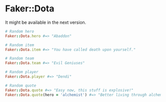 # Faker::Dota

It might be available in the next version.

```ruby
# Random hero
Faker::Dota.hero #=> "Abaddon"

# Random item
Faker::Dota.item #=> "You have called death upon yourself."

# Random team
Faker::Dota.team #=> "Evil Geniuses"

# Random player
Faker::Dota.player #=> "Dendi"

# Random quote
Faker::Dota.quote #=> "Easy now, this stuff is explosive!"
Faker::Dota.quote(hero = 'alchemist') #=> "Better living through alchemy!"
```